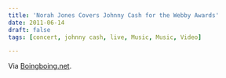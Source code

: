 ```yaml
---
title: 'Norah Jones Covers Johnny Cash for the Webby Awards'
date: 2011-06-14
draft: false
tags: [concert, johnny cash, live, Music, Music, Video]

---
```


Via [Boingboing.net](http://www.boingboing.net/2011/06/14/noah-jones-plays-joh.html).